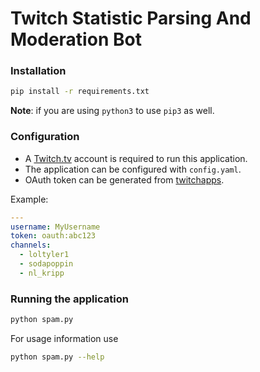 # Twitch Statistic Parsing And Moderation Bot

### Installation
```bash
pip install -r requirements.txt
```
**Note**: if you are using `python3` to use `pip3` as well.

### Configuration
* A [Twitch.tv](https://www.twitch.tv/signup) account is required to run this application.
* The application can be configured with `config.yaml`.
* OAuth token can be generated from [twitchapps](https://twitchapps.com/tmi).

Example:
```yaml
---
username: MyUsername
token: oauth:abc123
channels:
  - loltyler1
  - sodapoppin
  - nl_kripp
```

### Running the application
```bash
python spam.py
```
For usage information use
```bash
python spam.py --help
```
